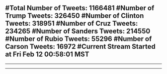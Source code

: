 #Total Number of Tweets: 1166481 
#Number of Trump Tweets: 326450
#Number of Clinton Tweets: 318951
#Number of Cruz Tweets: 234265
#Number of Sanders Tweets: 214550
#Number of Rubio Tweets: 55296
#Number of Carson Tweets: 16972
#Current Stream Started at Fri Feb 12 00:58:01 MST
---
---
---
